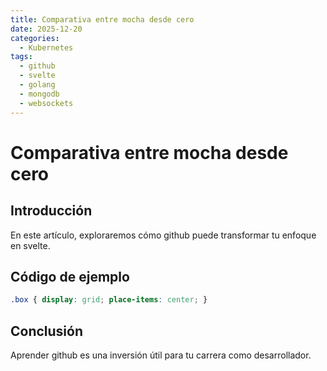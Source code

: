 ```yaml
---
title: Comparativa entre mocha desde cero
date: 2025-12-20
categories:
  - Kubernetes
tags:
  - github
  - svelte
  - golang
  - mongodb
  - websockets
---
```


# Comparativa entre mocha desde cero

## Introducción

En este artículo, exploraremos cómo github puede transformar tu enfoque en svelte.

## Código de ejemplo

```css
.box { display: grid; place-items: center; }
```

## Conclusión

Aprender github es una inversión útil para tu carrera como desarrollador.